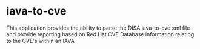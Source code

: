 iava-to-cve
===========

This application provides the ability to parse the DISA iava-to-cve xml file and provide reporting based on Red Hat CVE Database information relating to the CVE's within an IAVA
